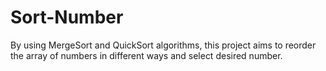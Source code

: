 # Sort-Number
By using MergeSort and QuickSort algorithms, this project aims to reorder the array of numbers in different ways and select desired number.

